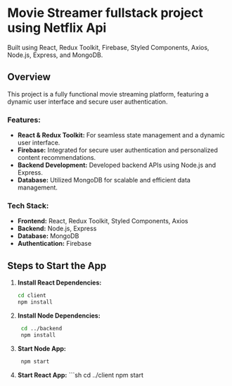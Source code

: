 # Movie Streamer fullstack project using Netflix Api

Built using React, Redux Toolkit, Firebase, Styled Components, Axios, Node.js, Express, and MongoDB.

## Overview

This project is a fully functional movie streaming platform, featuring a dynamic user interface and secure user authentication.

### Features:

- **React & Redux Toolkit:** For seamless state management and a dynamic user interface.
- **Firebase:** Integrated for secure user authentication and personalized content recommendations.
- **Backend Development:** Developed backend APIs using Node.js and Express.
- **Database:** Utilized MongoDB for scalable and efficient data management.

### Tech Stack:

- **Frontend:** React, Redux Toolkit, Styled Components, Axios
- **Backend:** Node.js, Express
- **Database:** MongoDB
- **Authentication:** Firebase

## Steps to Start the App

1. **Install React Dependencies:**

   ```sh
   cd client
   npm install

2. **Install Node Dependencies:**
   ```sh
    cd ../backend
    npm install


3. **Start Node App:**
   ```sh    
    npm start


4. **Start React App:**
       ```sh
    cd ../client
    npm start


